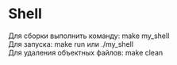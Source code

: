 # Shell
  
Для сборки выполнить команду: make my_shell  
Для запуска: make run или ./my_shell  
Для удаления объектных файлов: make clean  
